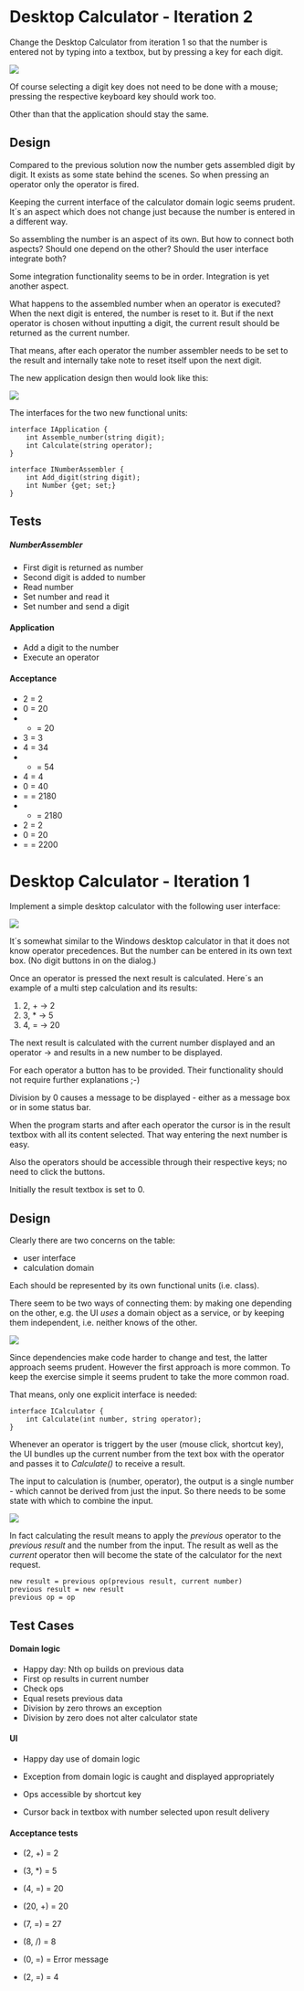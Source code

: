 # Desktop Calculator - Iteration 2
Change the Desktop Calculator from iteration 1 so that the number is entered not by typing into a textbox, but by pressing a key for each digit.

![](images/desktop_calculator_ui_sketch_iteration_2.jpg)

Of course selecting a digit key does not need to be done with a mouse; pressing the respective keyboard key should work too.

Other than that the application should stay the same.

## Design
Compared to the previous solution now the number gets assembled digit by digit. It exists as some state behind the scenes. So when pressing an operator only the operator is fired.

Keeping the current interface of the calculator domain logic seems prudent. It´s an aspect which does not change just because the number is entered in a different way.

So assembling the number is an aspect of its own. But how to connect both aspects? Should one depend on the other? Should the user interface integrate both?

Some integration functionality seems to be in order. Integration is yet another aspect.

What happens to the assembled number when an operator is executed? When the next digit is entered, the number is reset to it. But if the next operator is chosen without inputting a digit, the current result should be returned as the current number.

That means, after each operator the number assembler needs to be set to the result and internally take note to reset itself upon the next digit.

The new application design then would look like this:

![](images/calculator_design_iteration2.png)

The interfaces for the two new functional units:

	interface IApplication {
		int Assemble_number(string digit);
		int Calculate(string operator);
	}
	
	interface INumberAssembler {
		int Add_digit(string digit);
		int Number {get; set;}
	}

## Tests

##### NumberAssembler

* First digit is returned as number
* Second digit is added to number
* Read number
* Set number and read it
* Set number and send a digit

#### Application

* Add a digit to the number
* Execute an operator

#### Acceptance

* 2 = 2
* 0 = 20
* + = 20
* 3 = 3
* 4 = 34
* * = 54
* 4 = 4
* 0 = 40
* = = 2180
* + = 2180
* 2 = 2
* 0 = 20
* = = 2200

# Desktop Calculator - Iteration 1
Implement a simple desktop calculator with the following user interface:

![](images/desktop_calculator_ui_sketch.jpg)

It´s somewhat similar to the Windows desktop calculator in that it does not know operator precedences. But the number can be entered in its own text box. (No digit buttons in on the dialog.)

Once an operator is pressed the next result is calculated. Here´s an example of a multi step calculation and its results:

1. 2, + -> 2
1. 3, * -> 5
1. 4, = -> 20

The next result is calculated with the current number displayed and an operator -> and results in a new number to be displayed.

For each operator a button has to be provided. Their functionality should not require further explanations ;-)

Division by 0 causes a message to be displayed - either as a message box or in some status bar.

When the program starts and after each operator the cursor is in the result textbox with all its content selected. That way entering the next number is easy.

Also the operators should be accessible through their respective keys; no need to click the buttons.

Initially the result textbox is set to 0.

## Design
Clearly there are two concerns on the table:

* user interface
* calculation domain

Each should be represented by its own functional units (i.e. class).

There seem to be two ways of connecting them: by making one depending on the other, e.g. the UI _uses_ a domain object as a service, or by keeping them independent, i.e. neither knows of the other.

![](images/calculator_designalternatives.png)

Since dependencies make code harder to change and test, the latter approach seems prudent. However the first approach is more common. To keep the exercise simple it seems prudent to take the more common road.

That means, only one explicit interface is needed:

	interface ICalculator {
		int Calculate(int number, string operator);
	}
	
Whenever an operator is triggert by the user (mouse click, shortcut key), the UI bundles up the current number from the text box with the operator and passes it to _Calculate()_ to receive a result.

The input to calculation is (number, operator), the output is a single number - which cannot be derived from just the input. So there needs to be some state with which to combine the input.

![](images/calculator_state.png)

In fact calculating the result means to apply the _previous_ operator to the _previous result_ and the number from the input. The result as well as the _current_ operator then will become the state of the calculator for the next request.

	new result = previous op(previous result, current number)
	previous result = new result
	previous op = op

## Test Cases

#### Domain logic

* Happy day: Nth op builds on previous data
* First op results in current number
* Check ops
* Equal resets previous data
* Division by zero throws an exception
* Division by zero does not alter calculator state

#### UI

* Happy day use of domain logic
* Exception from domain logic is caught and displayed appropriately

* Ops accessible by shortcut key
* Cursor back in textbox with number selected upon result delivery

#### Acceptance tests

* (2, +) = 2
* (3, *) = 5
* (4, =) = 20
* (20, +) = 20
* (7, =) = 27

* (8, /) = 8
* (0, =) = Error message
* (2, =) = 4

